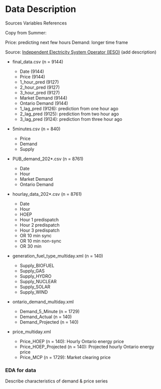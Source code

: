 # Data Description


Sources
Variables
References


Copy from Summer: 

Price: predicting next few hours
Demand: longer time frame

Source: [Independent Electricity System Operator (IESO)](https://www.ieso.ca/en/)
(add description)
- final_data.csv (n = 9144)
    - Date (9144)
    - Price (9144)
    - 1_hour_pred (9127)
    - 2_hour_pred (9127)
    - 3_hour_pred (9127)
    - Market Demand (9144)
    - Ontario Demand (9144)
    - 1_lag_pred (9126): prediction from one hour ago
    - 2_lag_pred (9125): prediction from two hour ago
    - 3_lag_pred (9124): prediction from three hour ago

- 5minutes.csv (n = 840)
    - Price
    - Demand
    - Supply
- PUB_demand_202*.csv (n = 8761)
    - Date
    - Hour
    - Market Demand
    - Ontario Demand
- hourlay_data_202*.csv (n = 8761)
    - Date
    - Hour
    - HOEP
    - Hour 1 predispatch
    - Hour 2 predispatch
    - Hour 3 predispatch
    - OR 10 min sync
    - OR 10 min non-sync
    - OR 30 min
- generation_fuel_type_multiday.xml (n = 140)
    - Supply_BIOFUEL
    - Supply_GAS
    - Supply_HYDRO
    - Supply_NUCLEAR
    - Supply_SOLAR
    - Supply_WIND
- ontario_demand_multiday.xml
    - Demand_5_Minute (n = 1729)
    - Demand_Actual (n = 140)
    - Demand_Projected (n = 140)
- price_multiday.xml 
    - Price_HOEP (n = 140): Hourly Ontario energy price
    - Price_HOEP_Projected (n = 140): Projected hourly Ontario energy price
    - Price_MCP (n = 1729): Market clearing price

### EDA for data

Describe characteristics of demand & price series

